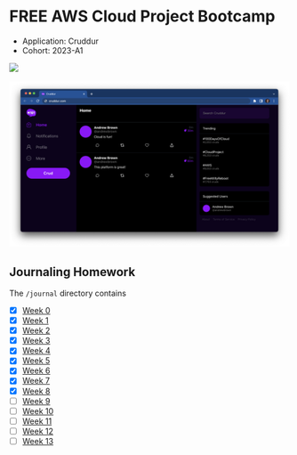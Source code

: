 # FREE AWS Cloud Project Bootcamp

- Application: Cruddur
- Cohort: 2023-A1


![](https://codebuild.eu-central-1.amazonaws.com/badges?uuid=eyJlbmNyeXB0ZWREYXRhIjoiT2dUTm84ZkYxeXpTcVA4UGR0VEhwSVdTTzF4MmIyMmp3QnlieThSNlFSdnBHU3JKY0tDUHhLWXlxdUVhWGt4ZGNrSG9QUWJGUnUvVDRxaDBteEZmOEJFPSIsIml2UGFyYW1ldGVyU3BlYyI6IldnQkplcTFiUEFQakdoWXYiLCJtYXRlcmlhbFNldFNlcmlhbCI6MX0%3D&branch=main)

![Cruddur Screenshot](_docs/assets/cruddur-screenshot.png)

## Journaling Homework

The `/journal` directory contains

- [x] [Week 0](journal/week0.md)
- [x] [Week 1](journal/week1.md)
- [x] [Week 2](journal/week2.md)
- [x] [Week 3](journal/week3.md)
- [x] [Week 4](journal/week4.md)
- [x] [Week 5](journal/week5.md)
- [x] [Week 6](journal/week6.md)
- [x] [Week 7](journal/week7.md)
- [x] [Week 8](journal/week8.md)
- [ ] [Week 9](journal/week9.md)
- [ ] [Week 10](journal/week10.md)
- [ ] [Week 11](journal/week11.md)
- [ ] [Week 12](journal/week12.md)
- [ ] [Week 13](journal/week13.md)
